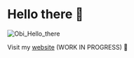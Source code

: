 # Hello there :wave:
![Obi_Hello_there](/assets/images/hello_there.gif)

Visit my [website](http://www.mitchelstaal.nl/) (WORK IN PROGRESS) :construction_worker: